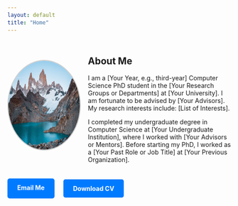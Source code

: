 ```yaml
---
layout: default
title: "Home"
---
```



<div style="display: flex; align-items: center; margin-top: 20px;">
  <!-- Photo on the left -->
  <div style="flex: 1; text-align: center;">
    <img src="images/my-photo.jpg" alt="Your Photo" style="border-radius: 50%; width: 200px; height: 200px; border: 2px solid #ccc;">
  </div>
  
  <!-- Text on the right -->
  <div style="flex: 2; padding-left: 20px;">
    <h2>About Me</h2>
    <p>
      I am a [Your Year, e.g., third-year] Computer Science PhD student in the [Your Research Groups or Departments] 
      at [Your University]. I am fortunate to be advised by [Your Advisors]. My research interests include:
      [List of Interests].
    </p>
    <p>
      I completed my undergraduate degree in Computer Science at [Your Undergraduate Institution], where I worked 
      with [Your Advisors or Mentors]. Before starting my PhD, I worked as a [Your Past Role or Job Title] at 
      [Your Previous Organization].
    </p>
  </div>
</div>


<div style="display: flex; gap: 20px; margin-top: 20px;">
  <!-- Email Button -->
  <a href="mailto:your-email@example.com" 
     style="text-decoration: none; 
            color: white; 
            background-color: #007bff; 
            border: 2px solid #007bff; 
            padding: 10px 20px; 
            border-radius: 5px; 
            font-weight: bold;">
     Email Me
  </a>

  <!-- CV Button -->
  <a href="assets/files/your-cv.pdf" 
     style="text-decoration: none; 
            color: white; 
            background-color: #007bff; 
            border: 2px solid #007bff; 
            padding: 10px 20px; 
            border-radius: 5px; 
            font-weight: bold;">
     Download CV
  </a>
</div>
